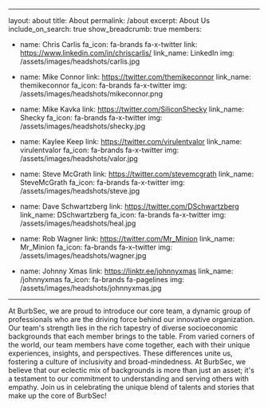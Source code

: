 

---
layout: about
title: About
permalink: /about
excerpt: About Us
include_on_search: true
show_breadcrumb: true
members:
  - name: Chris Carlis
    fa_icon: fa-brands fa-x-twitter
    link: https://www.linkedin.com/in/chriscarlis/
    link_name: LinkedIn
    img: /assets/images/headshots/carlis.jpg

  - name: Mike Connor
    link: https://twitter.com/themikeconnor
    link_name: themikeconnor
    fa_icon: fa-brands fa-x-twitter
    img: /assets/images/headshots/mikeconnor.png

  - name: Mike Kavka
    link: https://twitter.com/SiliconShecky
    link_name: Shecky
    fa_icon: fa-brands fa-x-twitter
    img: /assets/images/headshots/shecky.jpg

  - name: Kaylee Keep
    link: https://twitter.com/virulentvalor
    link_name: virulentvalor
    fa_icon: fa-brands fa-x-twitter
    img: /assets/images/headshots/valor.jpg

  - name: Steve McGrath
    link: https://twitter.com/stevemcgrath
    link_name: SteveMcGrath
    fa_icon: fa-brands fa-x-twitter
    img: /assets/images/headshots/steve.jpg

  - name: Dave Schwartzberg
    link: https://twitter.com/DSchwartzberg
    link_name: DSchwartzberg
    fa_icon: fa-brands fa-x-twitter
    img: /assets/images/headshots/heal.jpg

  - name: Rob Wagner
    link: https://twitter.com/Mr_Minion
    link_name: Mr_Minion
    fa_icon: fa-brands fa-x-twitter
    img: /assets/images/headshots/wagner.jpg

  - name: Johnny Xmas
    link: https://linktr.ee/johnnyxmas
    link_name: /johnnyxmas
    fa_icon: fa-brands fa-pagelines
    img: /assets/images/headshots/johnnyxmas.jpg

---
At BurbSec, we are proud to introduce our core team, a dynamic group of professionals who are the driving force behind our innovative organization. Our team's strength lies in the rich tapestry of diverse socioeconomic backgrounds that each member brings to the table. From varied corners of the world, our team members have come together, each with their unique experiences, insights, and perspectives. These differences unite us, fostering a culture of inclusivity and broad-mindedness. At BurbSec, we believe that our eclectic mix of backgrounds is more than just an asset; it's a testament to our commitment to understanding and serving others with empathy. Join us in celebrating the unique blend of talents and stories that make up the core of BurbSec!